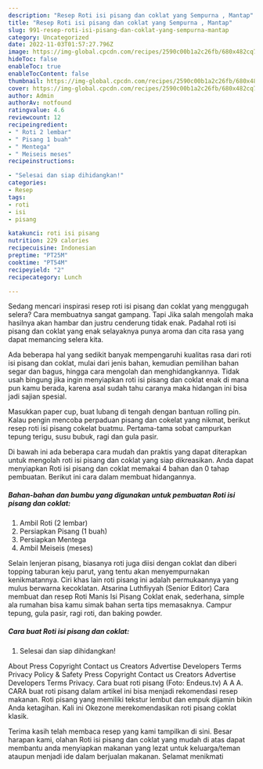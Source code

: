 ```yaml
---
description: "Resep Roti isi pisang dan coklat yang Sempurna , Mantap"
title: "Resep Roti isi pisang dan coklat yang Sempurna , Mantap"
slug: 991-resep-roti-isi-pisang-dan-coklat-yang-sempurna-mantap
category: Uncategorized
date: 2022-11-03T01:57:27.796Z
image: https://img-global.cpcdn.com/recipes/2590c00b1a2c26fb/680x482cq70/roti-isi-pisang-dan-coklat-foto-resep-utama.jpg
hideToc: false
enableToc: true
enableTocContent: false
thumbnail: https://img-global.cpcdn.com/recipes/2590c00b1a2c26fb/680x482cq70/roti-isi-pisang-dan-coklat-foto-resep-utama.jpg
cover: https://img-global.cpcdn.com/recipes/2590c00b1a2c26fb/680x482cq70/roti-isi-pisang-dan-coklat-foto-resep-utama.jpg
author: Admin
authorAv: notfound
ratingvalue: 4.6
reviewcount: 12
recipeingredient:
- " Roti 2 lembar"
- " Pisang 1 buah"
- " Mentega"
- " Meiseis meses"
recipeinstructions:

- "Selesai dan siap dihidangkan!"
categories:
- Resep
tags:
- roti
- isi
- pisang

katakunci: roti isi pisang 
nutrition: 229 calories
recipecuisine: Indonesian
preptime: "PT25M"
cooktime: "PT54M"
recipeyield: "2"
recipecategory: Lunch

---
```



Sedang mencari inspirasi resep roti isi pisang dan coklat yang menggugah selera? Cara membuatnya sangat gampang. Tapi Jika salah mengolah maka hasilnya akan hambar dan justru cenderung tidak enak. Padahal roti isi pisang dan coklat yang enak selayaknya punya aroma dan cita rasa yang dapat memancing selera kita.


Ada beberapa hal yang sedikit banyak mempengaruhi kualitas rasa dari roti isi pisang dan coklat, mulai dari jenis bahan, kemudian pemilihan bahan segar dan bagus, hingga cara mengolah dan menghidangkannya. Tidak usah bingung jika ingin menyiapkan roti isi pisang dan coklat enak di mana pun kamu berada, karena asal sudah tahu caranya maka hidangan ini bisa jadi sajian spesial.

Masukkan paper cup, buat lubang di tengah dengan bantuan rolling pin. Kalau pengin mencoba perpaduan pisang dan cokelat yang nikmat, berikut resep roti isi pisang cokelat buatmu. Pertama-tama sobat campurkan tepung terigu, susu bubuk, ragi dan gula pasir.


Di bawah ini ada beberapa cara mudah dan praktis yang dapat diterapkan untuk mengolah roti isi pisang dan coklat yang siap dikreasikan. Anda dapat menyiapkan Roti isi pisang dan coklat memakai 4 bahan dan 0 tahap pembuatan. Berikut ini cara dalam membuat hidangannya.

<!--inarticleads1-->

##### Bahan-bahan dan bumbu yang digunakan untuk pembuatan Roti isi pisang dan coklat:

1. Ambil  Roti (2 lembar)
1. Persiapkan  Pisang (1 buah)
1. Persiapkan  Mentega
1. Ambil  Meiseis (meses)


Selain lenjeran pisang, biasanya roti juga diisi dengan coklat dan diberi topping taburan keju parut, yang tentu akan menyempurnakan kenikmatannya. Ciri khas lain roti pisang ini adalah permukaannya yang mulus berwarna kecoklatan. Atsarina Luthfiyyah (Senior Editor) Cara membuat dan resep Roti Manis Isi Pisang Coklat enak, sederhana, simple ala rumahan bisa kamu simak bahan serta tips memasaknya. Campur tepung, gula pasir, ragi roti, dan baking powder. 

<!--inarticleads2-->

##### Cara buat Roti isi pisang dan coklat:


1. Selesai dan siap dihidangkan!

About Press Copyright Contact us Creators Advertise Developers Terms Privacy Policy &amp; Safety Press Copyright Contact us Creators Advertise Developers Terms Privacy. Cara buat roti pisang (Foto: Endeus.tv) A A A. CARA buat roti pisang dalam artikel ini bisa menjadi rekomendasi resep makanan. Roti pisang yang memiliki tekstur lembut dan empuk dijamin bikin Anda ketagihan. Kali ini Okezone merekomendasikan roti pisang coklat klasik. 

Terima kasih telah membaca resep yang kami tampilkan di sini. Besar harapan kami, olahan Roti isi pisang dan coklat yang mudah di atas dapat membantu anda menyiapkan makanan yang lezat untuk keluarga/teman ataupun menjadi ide dalam berjualan makanan. Selamat menikmati
